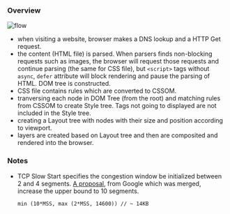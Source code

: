 ### Overview

![flow](blob:https://imgur.com/ad0a24e0-55c2-426b-86ef-c774ce2fce0e)

- when visiting a website, browser makes a DNS lookup and a HTTP Get request.
- the content (HTML file) is parsed. When parsers finds non-blocking requests such as images, the browser will request those requests and continue parsing (the same for CSS file), but `<script>` tags without `async`, `defer` attribute will block rendering and pause the parsing of HTML. DOM tree is constructed.
- CSS file contains rules which are converted to CSSOM.
- tranversing each node in DOM Tree (from the root) and matching rules from CSSOM to create Style tree. Tags not going to displayed are not included in the Style tree.
- creating a Layout tree with nodes with their size and position according to viewport.
- layers are created based on Layout tree and then are composited and rendered into the browser.

### Notes

- TCP Slow Start specifies the congestion window be initialized between 2 and 4 segments. [A proposal](https://datatracker.ietf.org/doc/html/rfc6928#section-2), from Google which was merged, increase the upper bound to 10 segments.
  ```
  min (10*MSS, max (2*MSS, 14600)) // ~ 14KB
  ```
